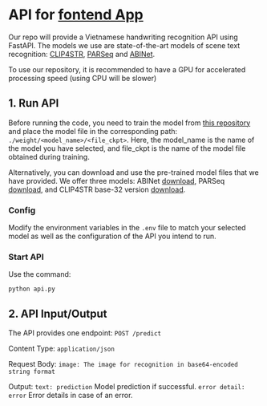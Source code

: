# API for [fontend App](https://github.com/TruongNoDame/vietnamese_htr_frontend/tree/main)

Our repo will provide a Vietnamese handwriting recognition API using FastAPI. The models we use are state-of-the-art models of scene text recognition: [CLIP4STR](https://arxiv.org/abs/2305.14014), [PARSeq](https://arxiv.org/abs/2207.06966) and [ABINet](https://arxiv.org/abs/2103.06495.pdf).

To use our repository, it is recommended to have a GPU for accelerated processing speed (using CPU will be slower)

## 1. Run API

Before running the code, you need to train the model from [this repository](https://github.com/VamosC/CLIP4STR) and place the model file in the corresponding path: `./weight/<model_name>/<file_ckpt>`. Here, the model_name is the name of the model you have selected, and file_ckpt is the name of the model file obtained during training.

Alternatively, you can download and use the pre-trained model files that we have provided. We offer three models: ABINet [download](https://drive.google.com/file/d/1eKAz6DLQNJiUSGNr3uj0UMPHJQmTWJTvE/view?usp=sharing), PARSeq [download](https://drive.google.com/file/d/1eKAz6DLQNJiUSGNruj0UMPHJQmTWJTvE/view?usp=sharing), and CLIP4STR base-32 version [download](https://drive.google.com/file/d/1w-PJVEoXoJ1xBrOhteWawNrDXXZBCfSF/view?usp=sharing).

### Config
Modify the environment variables in the `.env` file to match your selected model as well as the configuration of the API you intend to run.

### Start API
Use the command: 
```
python api.py
```
  
## 2. API Input/Output
The API provides one endpoint: `POST /predict`

Content Type: `application/json`

Request Body:
`image: The image for recognition in base64-encoded string format`

Output:
`text: prediction` Model prediction if successful.
`error detail: error` Error details in case of an error.
